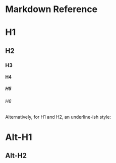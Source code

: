 <!-- TITLE: Markdown Reference -->
<!-- SUBTITLE: A quick summary of Markdown Reference -->

# Markdown Reference
# H1
## H2
### H3
#### H4
##### H5
###### H6

Alternatively, for H1 and H2, an underline-ish style:

Alt-H1
======

Alt-H2
------